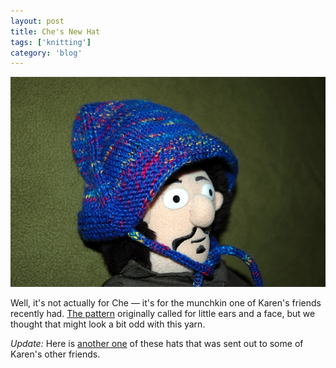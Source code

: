 ```yaml
---
layout: post
title: Che's New Hat
tags: ['knitting']
category: 'blog'
---
```


![Che :: Nikon D70](/media/2007/03/che.jpg)

Well, it's not actually for Che &mdash; it's for the munchkin one of
Karen's friends recently had.  [The
pattern](http://www.helloyarn.com/topdownbonnet.htm) originally called
for little ears and a face, but we thought that might look a bit odd
with this yarn.

*Update:* Here is [another
one](http://rumposinc.blogspot.com/2007/04/every-baby-is-two-babies.html)
of these hats that was sent out to some of Karen's other friends.

